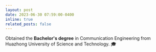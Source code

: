 ```yaml
---
layout: post
date: 2023-06-30 07:59:00-0400
inline: true
related_posts: false
---
```


Obtained the **Bachelor's degree** in Communication Engineering from Huazhong University of Science and Technology. 🎓
